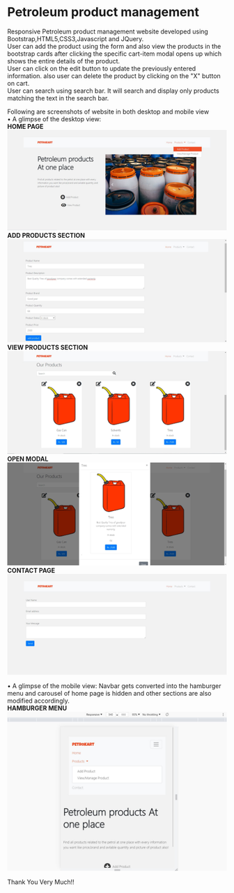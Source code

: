 # Petroleum product management
Responsive Petroleum product management website developed using Bootstrap,HTML5,CSS3,Javascript and JQuery.<br/>
User can add the product using the form and also view the products in the bootstrap cards after clicking the specific cart-item modal opens up which shows the entire details of the product.<br/>
User can click on the edit button to update the previously entered information. also user can delete the product by clicking on the "X" button on cart.<br/>
User can search using search bar. It will search and display only products matching the text in the search bar.<br/>

Following are screenshots of website in both desktop and mobile view<BR/>
• A glimpse of the desktop view:<BR/>
**HOME PAGE** <br/>
![GIF](readme_resources/1.JPG)<br/>
**ADD PRODUCTS SECTION** <br/>
![GIF](readme_resources/2.JPG)<br/>
**VIEW PRODUCTS SECTION** <br/>
![GIF](readme_resources/3.JPG)<br/>
**OPEN MODAL** <br/>
![GIF](readme_resources/4.JPG)<br/>
**CONTACT PAGE** <br/>
![GIF](readme_resources/5.JPG)<br/>

• A glimpse of the mobile view:
Navbar gets converted into the hamburger menu and carousel of home page is hidden and other sections are also modified accordingly.<br/>
**HAMBURGER MENU** <br/>
![GIF](readme_resources/6.JPG)<br/>

 Thank You Very Much!!
